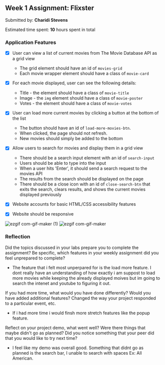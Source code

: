 ## Week 1 Assignment: Flixster

Submitted by: **Charidi Stevens**

Estimated time spent: **10** hours spent in total

### Application Features

- [x] User can view a list of current movies from The Movie Database API as a grid view
  - The grid element should have an id of `movies-grid`
  - Each movie wrapper element should have a class of `movie-card`
- [x] For each movie displayed, user can see the following details:
  - Title - the element should have a class of `movie-title`
  - Image - the `img` element should have a class of `movie-poster`
  - Votes - the element should have a class of `movie-votes`
- [x] User can load more current movies by clicking a button at the bottom of the list
  - The button should have an id of `load-more-movies-btn`.
  - When clicked, the page should not refresh.
  - New movies should simply be added to the bottom
- [x] Allow users to search for movies and display them in a grid view
  - There should be a search input element with an id of `search-input`
  - Users should be able to type into the input
  - When a user hits 'Enter', it should send a search request to the movies API
  - The results from the search should be displayed on the page
  - There should be a close icon with an id of `close-search-btn` that exits the search, clears results, and shows the current movies displayed previously
- [x] Website accounts for basic HTML/CSS accessibility features
- [x] Website should be responsive


![ezgif com-gif-maker (1)](https://user-images.githubusercontent.com/92543813/176782231-c84c2797-cf99-4103-8f2a-22c183cdb960.gif)
![ezgif com-gif-maker](https://user-images.githubusercontent.com/92543813/176782252-06af6913-3325-4112-9fcb-ce8f56ddf199.gif)

### Reflection

 Did the topics discussed in your labs prepare you to complete the assignment? Be specific, which features in your weekly assignment did you feel unprepared to complete?

* The feature that i felt most unperpared for is the load more feature. I dont really have an understanding of how exactly i am suppost to load more movies while keeping the already displayed moives but im going to search the intenet and youtube to figuring it out.

 If you had more time, what would you have done differently? Would you have added additional features? Changed the way your project responded to a particular event, etc.
  
* If i had more time i would finsh more stretch features like the popup feature.

Reflect on your project demo, what went well? Were there things that maybe didn't go as planned? Did you notice something that your peer did that you would like to try next time?

* I feel like my demo was overall good. Something that didnt go as planned is the search bar, I unable to search with spaces Ex: All American.

